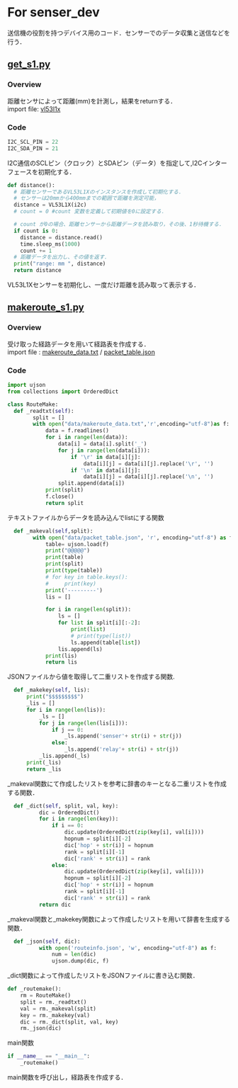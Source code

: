 # For senser_dev
送信機の役割を持つデバイス用のコード．センサーでのデータ収集と送信などを行う．
## [get_s1.py](https://github.com/Fel615/IoTDojo_fri2nd/blob/main/BLE/senser_dev/get_s1.py)
### Overview
距離センサによって距離(mm)を計測し，結果をreturnする．  
import file: [vl53l1x](https://github.com/Fel615/IoTDojo_fri2nd/blob/main/BLE/senser_dev/vl53l1x.py)

### Code
```python senser_dev/get_s1.py
I2C_SCL_PIN = 22  
I2C_SDA_PIN = 21  
```
I2C通信のSCLピン（クロック）とSDAピン（データ）を指定して,I2Cインターフェースを初期化する．

```python senser_dev/get_s1.py
def distance():
  # 距離センサーであるVL53L1Xのインスタンスを作成して初期化する．
  # センサーは20mmから400mmまでの範囲で距離を測定可能，
  distance = VL53L1X(i2c)
  # count = 0 #count 変数を定義して初期値を0に設定する．

  # count が0の場合、距離センサーから距離データを読み取り，その後、1秒待機する．
  if count is 0: 
    distance = distance.read()
    time.sleep_ms(1000)
    count += 1
  # 距離データを出力し、その値を返す．
  print("range: mm ", distance)
  return distance
```
VL53L1Xセンサーを初期化し、一度だけ距離を読み取って表示する．

## [makeroute_s1.py](https://github.com/c0b2107561/dojo_Pvt./blob/main/senser_dev/makeroute_s1.py)
### Overview
受け取った経路データを用いて経路表を作成する．  
import file : 
[makeroute_data.txt](https://github.com/c0b2107561/dojo_Pvt./blob/main/senser_dev/data/makeroutedata_s1.txt) /
[packet_table.json](https://github.com/c0b2107561/dojo_Pvt./blob/main/senser_dev/data/packet_table.json)

### Code
```python senser_dev/makeroute_s1.py
import ujson
from collections import OrderedDict

class RouteMake:
  def _readtxt(self):
        split = []
        with open("data/makeroute_data.txt",'r',encoding="utf-8")as f:
            data = f.readlines()
            for i in range(len(data)):
                data[i] = data[i].split('_')
                for j in range(len(data[i])):
                    if '\r' in data[i][j]:
                        data[i][j] = data[i][j].replace('\r', '')
                    if '\n' in data[i][j]:
                        data[i][j] = data[i][j].replace('\n', '')
                split.append(data[i])
            print(split)
            f.close()
            return split
```
テキストファイルからデータを読み込んでlistにする関数

```python senser_dev/makeroute_s1.py
  def _makeval(self,split):
        with open("data/packet_table.json", 'r', encoding="utf-8") as f:
            table= ujson.load(f)
            print("@@@@@")
            print(table)
            print(split)
            print(type(table))
            # for key in table.keys():
            #     print(key)
            print('---------')
            lis = []

            for i in range(len(split)):
                ls = []
                for list in split[i][:-2]:
                    print(list)
                    # print(type(list))
                    ls.append(table[list])
                lis.append(ls)
            print(lis)
            return lis
```
JSONファイルから値を取得して二重リストを作成する関数.

```python senser_dev/makeroute_s1.py
  def _makekey(self, lis):
      print("$$$$$$$$$")
      _lis = []
      for i in range(len(lis)):
          _ls = []
          for j in range(len(lis[i])):
              if j == 0:
                  _ls.append('senser'+ str(i) + str(j))
              else:
                  _ls.append('relay'+ str(i) + str(j))
          _lis.append(_ls)
      print(_lis)
      return _lis
```
_makeval関数にて作成したリストを参考に辞書のキーとなる二重リストを作成する関数．

```python senser_dev/makeroute_s1.py
  def _dict(self, split, val, key):
          dic = OrderedDict()
          for i in range(len(key)):
              if i == 0:
                  dic.update(OrderedDict(zip(key[i], val[i])))
                  hopnum = split[i][-2]
                  dic['hop' + str(i)] = hopnum
                  rank = split[i][-1]
                  dic['rank' + str(i)] = rank
              else:
                  dic.update(OrderedDict(zip(key[i], val[i])))
                  hopnum = split[i][-2]
                  dic['hop' + str(i)] = hopnum
                  rank = split[i][-1]
                  dic['rank' + str(i)] = rank
          return dic
```
_makeval関数と_makekey関数によって作成したリストを用いて辞書を生成する関数．

```python senser_dev/makeroute_s1.py
  def _json(self, dic):
          with open('routeinfo.json', 'w', encoding="utf-8") as f:
              num = len(dic)
              ujson.dump(dic, f)
```
_dict関数によって作成したリストをJSONファイルに書き込む関数．

``` python senser_dev/makeroute_s1.py
def _routemake():
    rm = RouteMake()
    split = rm._readtxt()
    val = rm._makeval(split)
    key = rm._makekey(val)
    dic = rm._dict(split, val, key)
    rm._json(dic)
```
main関数

``` python senser_dev/makeroute_s1.py
if __name__ == "__main__":
    _routemake()
```
main関数を呼び出し，経路表を作成する．
